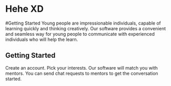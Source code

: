 # Hehe XD

#Getting Started
Young people are impressionable individuals, capable of learning quickly and thinking creatively. Our software provides a convenient and seamless way for young people to communicate with experienced individuals who will help the learn.

## Getting Started 

Create an account. Pick your interests. Our software will match you with mentors. You can send chat requests to mentors to get the conversation started. 